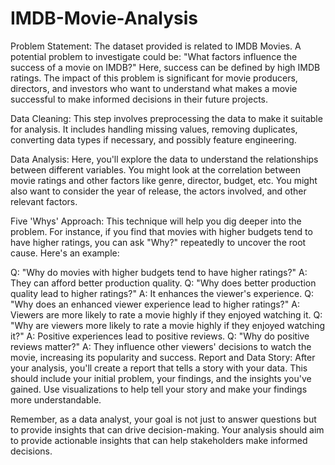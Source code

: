 # IMDB-Movie-Analysis

Problem Statement: The dataset provided is related to IMDB Movies. A potential problem to investigate could be: "What factors influence the success of a movie on IMDB?" Here, success can be defined by high IMDB ratings. The impact of this problem is significant for movie producers, directors, and investors who want to understand what makes a movie successful to make informed decisions in their future projects.

Data Cleaning: This step involves preprocessing the data to make it suitable for analysis. It includes handling missing values, removing duplicates, converting data types if necessary, and possibly feature engineering.

Data Analysis: Here, you'll explore the data to understand the relationships between different variables. You might look at the correlation between movie ratings and other factors like genre, director, budget, etc. You might also want to consider the year of release, the actors involved, and other relevant factors.

Five 'Whys' Approach: This technique will help you dig deeper into the problem. For instance, if you find that movies with higher budgets tend to have higher ratings, you can ask "Why?" repeatedly to uncover the root cause. Here's an example:

Q: "Why do movies with higher budgets tend to have higher ratings?"
A: They can afford better production quality.
Q: "Why does better production quality lead to higher ratings?"
A: It enhances the viewer's experience.
Q: "Why does an enhanced viewer experience lead to higher ratings?"
A: Viewers are more likely to rate a movie highly if they enjoyed watching it.
Q: "Why are viewers more likely to rate a movie highly if they enjoyed watching it?"
A: Positive experiences lead to positive reviews.
Q: "Why do positive reviews matter?"
A: They influence other viewers' decisions to watch the movie, increasing its popularity and success.
Report and Data Story: After your analysis, you'll create a report that tells a story with your data. This should include your initial problem, your findings, and the insights you've gained. Use visualizations to help tell your story and make your findings more understandable.

Remember, as a data analyst, your goal is not just to answer questions but to provide insights that can drive decision-making. Your analysis should aim to provide actionable insights that can help stakeholders make informed decisions.
